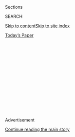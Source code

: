 <div id="app">

<div>

<div>

<div>

<div class="NYTAppHideMasthead css-1q2w90k e1suatyy0">

<div class="section css-ui9rw0 e1suatyy2">

<div class="css-eph4ug er09x8g0">

<div class="css-6n7j50">

</div>

<span class="css-1dv1kvn">Sections</span>

<div class="css-10488qs">

<span class="css-1dv1kvn">SEARCH</span>

</div>

[Skip to content](#site-content)[Skip to site
index](#site-index)

</div>

<div class="css-10698na e1huz5gh0">

</div>

</div>

<div id="masthead-bar-one" class="section hasLinks css-15hmgas e1csuq9d3">

<div class="css-uqyvli e1csuq9d0">

</div>

<div class="css-1uqjmks e1csuq9d1">

</div>

<div class="css-9e9ivx">

[](https://myaccount.nytimes3xbfgragh.onion/auth/login?response_type=cookie&client_id=vi)

</div>

<div class="css-1bvtpon e1csuq9d2">

[Today’s
Paper](https://www.nytimes3xbfgragh.onion/section/todayspaper)

</div>

</div>

</div>

</div>

<div data-aria-hidden="false">

<div id="site-content" data-role="main">

<div>

<div class="css-1aor85t" style="opacity:0.000000001;z-index:-1;visibility:hidden">

<div class="css-1hqnpie">

<div class="css-epjblv">

<span class="css-17xtcya">[Opinion](/section/opinion)</span><span class="css-x15j1o">|</span><span class="css-fwqvlz">Afraid
of Coronavirus? I Know What That Fear Is
Like</span>

</div>

<div class="css-k008qs">

<div class="css-1iwv8en">

<span class="css-18z7m18"></span>

<div>

</div>

</div>

<span class="css-1n6z4y">https://nyti.ms/2wFxdei</span>

<div class="css-1705lsu">

<div class="css-4xjgmj">

<div class="css-4skfbu" data-role="toolbar" data-aria-label="Social Media Share buttons, Save button, and Comments Panel with current comment count" data-testid="share-tools">

  - 
  - 
  - 
  - 
    
    <div class="css-6n7j50">
    
    </div>

  - 
  - 

</div>

</div>

</div>

</div>

</div>

</div>

<div id="NYT_TOP_BANNER_REGION" class="css-13pd83m">

</div>

<div id="top-wrapper" class="css-1sy8kpn">

<div id="top-slug" class="css-l9onyx">

Advertisement

</div>

[Continue reading the main
story](#after-top)

<div class="ad top-wrapper" style="text-align:center;height:100%;display:block;min-height:250px">

<div id="top" class="place-ad" data-position="top" data-size-key="top">

</div>

</div>

<div id="after-top">

</div>

</div>

<div>

<div class="css-v5btjw etb61u70">

<div class="css-v05ibm etb61u71">

[Opinion](/section/opinion)

</div>

</div>

<div id="sponsor-wrapper" class="css-1hyfx7x">

<div id="sponsor-slug" class="css-19vbshk">

Supported by

</div>

[Continue reading the main
story](#after-sponsor)

<div id="sponsor" class="ad sponsor-wrapper" style="text-align:center;height:100%;display:block">

</div>

<div id="after-sponsor">

</div>

</div>

<div class="css-186x18t">

disability

</div>

<div class="css-1vkm6nb ehdk2mb0">

# Afraid of Coronavirus? I Know What That Fear Is Like

</div>

I live with chronic illness. Here is my advice for keeping calm in a
health crisis.

<div class="css-18e8msd">

<div class="css-vp77d3 epjyd6m0">

<div class="css-1baulvz">

By <span class="css-1baulvz last-byline" itemprop="name">Kendall
Ciesemier</span>

<div class="css-8atqhb">

Ms. Ciesemier is the co-host of the health podcast “That That Don’t Kill
Me.”

</div>

</div>

</div>

  - March 10,
    2020

  - 
    
    <div class="css-4xjgmj">
    
    <div class="css-d8bdto" data-role="toolbar" data-aria-label="Social Media Share buttons, Save button, and Comments Panel with current comment count" data-testid="share-tools">
    
      - 
      - 
      - 
      - 
        
        <div class="css-6n7j50">
        
        </div>
    
      - 
      - 
    
    </div>
    
    </div>

</div>

<div class="css-79elbk" data-testid="photoviewer-wrapper">

<div class="css-z3e15g" data-testid="photoviewer-wrapper-hidden">

</div>

<div class="css-1a48zt4 ehw59r15" data-testid="photoviewer-children">

![<span class="css-cnj6d5 e1z0qqy90" itemprop="copyrightHolder"><span class="css-1ly73wi e1tej78p0">Credit...</span><span><span>Hokyoung
Kim</span></span></span>](https://static01.graylady3jvrrxbe.onion/images/2020/03/10/opinion/10disability-ciesemir/10disability-ciesemir-articleLarge.jpg?quality=75&auto=webp&disable=upscale)

</div>

</div>

</div>

<div class="section meteredContent css-1r7ky0e" name="articleBody" itemprop="articleBody">

<div class="css-1fanzo5 StoryBodyCompanionColumn">

<div class="css-53u6y8">

I am standing near the door of the subway car as the train on the
Seventh Avenue line comes to an abrupt stop. As I reach out and grab the
metal pole in the middle of the car to steady myself, I look up and find
that all eyes are on me. They are indignant, it seems, that I grabbed
the pole with my hand after just coughing into the crook of my elbow.

My gaze moves from face to face and it strikes me: I am no longer the
only one on this train worried about getting sick. What stuns me isn’t
their disgust at my cough or their rush to grab their newly purchased
bottles of hand sanitizer, but rather that the coronavirus outbreak
might be the first time they are fearing for their health and,
subsequently, for their life.

I’m only 27 years old, but I have already confronted and dealt with the
limits of my health. Within my peer group this may be rare, but I’m far
from alone. According to the National Health Council, around [133
million Americans live with incurable or chronic
diseases](https://nationalhealthcouncil.org/wp-content/uploads/2019/12/AboutChronicDisease.pdf)
— that’s 40 percent of the public. Our lesson for the corona-concerned
is modeled in our daily actions: we still get out of bed and move
through life even though we often meet new and unpredictable threats to
our health. In many ways, to us, nothing has changed.

*\[Watch Kendall Ciesemier’s* [*Instagram
video*](https://www.instagram.com/p/B9keeraBm_N/) *on coping with the
fear of coronavirus.\]*

I was born with a rare liver disease resulting in the need for two liver
transplants, both when I was 11 years old. As someone who has lived an
entire life with a chronic illness and survived some steep mortality
odds, I have plenty of empathy for what it’s like to question your
safety in the world. It’s the invisible weight I carry with me, always.

</div>

</div>

<div class="css-1fanzo5 StoryBodyCompanionColumn">

<div class="css-53u6y8">

Packing bags was one way my family prepared for the unexpected but
frequent health emergencies after my transplants. We kept our suitcases
packed and lying around the house, just in case we had to get to the
hospital quickly. When I look at what seems like the world’s version of
my very personal journey with health anxiety, I feel acknowledged in a
way that I have not experienced before. Packing bags in case you need to
make an urgent run to the hospital is kind of like stocking up a freezer
full of what my roommate deems her “coronafood.”

But years of living with transplant complications, including a
compromised immune system, have taught me how to live despite this fear,
how to navigate a world rife with potential danger at every turn. Trust
me, in a strange effort to keep healthier people calm, my credibility
and need for vigilance is made clear by news anchors feeding us updates:
If you are currently living without an illness or disability, my risk of
dying from the coronavirus is higher than yours.

My coronavirus advice, I should say, is also my greater life advice.

Years ago, when my doctor told me I might need to be put on the organ
list for a third transplant, I responded by leaving town the next day
for a summer internship in New York. I was not being reckless. I did
this only after scheduling a visit to meet a local doctor who could take
care of me, if the need should arise. In the days of the coronavirus, I
take the subway to and home from work, but I also diligently wash my
hands afterward. Don’t alter your life in dramatic ways, but do make
sure that the risks you take are calculated ones. Be social, but don’t
hang around sick people. Get your haircut, but don’t touch your face. Go
out to dinner, but don’t share food.

Throughout an average day in New York, I share space with hundreds of
other people, all of whom I have no control over. Should a friend come
to my apartment, should I go on a date that ends with a kiss, should I
see Billie Eilish perform when she comes to town, I will lack control
over my exposure to the virus. To respond to this reality, l do what I
normally do: make my calculations and ensure that my risks are minimal,
and then let it be. Because here’s the thing: the life that I’m working
so hard to protect is not really a life at all if it is consumed by
fear.

I’m not saying I’m not afraid or that you shouldn’t be. My fear is my
constant companion, but I can manage it alongside my desire to live a
full life. I can channel this fear into a boldness for the other things
that scare me. Growing up with an uncertain future, I was able to
achieve some of my wildest goals: giving a TED Talk, starting a
nonprofit and creating a summit to empower young women. Befriending my
fear is my superpower, and it turns out, that I’m not alone here either.

</div>

</div>

<div class="css-1fanzo5 StoryBodyCompanionColumn">

<div class="css-53u6y8">

Last week I spoke to some others I know with illnesses that have shaped
or influenced their approaches to life. For Tonya Ingram, who lives with
Lupus, health anxiety has changed her daily decisions: “My kidneys
failing keeps me present because I have no idea what next year will look
like for me,” she said. “Arguments that aren’t worth the stress are
released, the extra fries are ordered, the crush is informed, the story
is told. It makes me question what is worth my energy.”

Matthew Cortland, who lives with Crohn’s disease, channels his fear into
political action. He believes the system is stacked against disabled
people: “I have to remind myself, ‘don’t just panic, do something.’ And
then I fight for change. By organizing with other chronically ill folks
and reaching out to elected officials with our concerns and needs, I
feel better, and hopefully, accomplish a bit of change that makes things
better for everyone.”

For all three of us, when the fear strikes we push it forward, change
its shape, alter its impact. We have it but we don’t let it have us.
Coronavirus panic is natural, but if our fear is going to be there, we
might as well put it to use and make it work for us — for our goals, for
our perspective and for others.

*Disability is a series of essays, art and opinion by and about people
living with disabilities.*

Kendall Ciesemier (@kciesemier) is the co-host of the health podcast
“That That Don’t Kill Me.”

***Now in print:*** *“*[*About Us: Essays From the Disability Series of
The New York Times*](https://www.aboutusbook.com/)*,” edited by Peter
Catapano and Rosemarie Garland-Thomson, published by Liveright.*

*The Times is committed to publishing* [*a diversity of
letters*](https://www.nytimes3xbfgragh.onion/2019/01/31/opinion/letters/letters-to-editor-new-york-times-women.html)
*to the editor. We’d like to hear what you think about this or any of
our articles. Here are some*
[*tips*](https://help.nytimes3xbfgragh.onion/hc/en-us/articles/115014925288-How-to-submit-a-letter-to-the-editor)*.
And here’s our email:*
[*letters@NYTimes.com*](mailto:letters@NYTimes.com)*.*

*Follow The New York Times Opinion section on*
[*Facebook*](https://www.facebookcorewwwi.onion/nytopinion)*,* [*Twitter
(@NYTopinion)*](http://twitter.com/NYTOpinion) *and*
[*Instagram*](https://www.instagram.com/nytopinion/)*.*

</div>

</div>

</div>

<div>

</div>

<div>

</div>

<div>

</div>

<div>

<div id="bottom-wrapper" class="css-1ede5it">

<div id="bottom-slug" class="css-l9onyx">

Advertisement

</div>

[Continue reading the main
story](#after-bottom)

<div id="bottom" class="ad bottom-wrapper" style="text-align:center;height:100%;display:block;min-height:90px">

</div>

<div id="after-bottom">

</div>

</div>

</div>

</div>

</div>

## Site Index

<div>

</div>

## Site Information Navigation

  - [© <span>2020</span> <span>The New York Times
    Company</span>](https://help.nytimes3xbfgragh.onion/hc/en-us/articles/115014792127-Copyright-notice)

<!-- end list -->

  - [NYTCo](https://www.nytco.com/)
  - [Contact
    Us](https://help.nytimes3xbfgragh.onion/hc/en-us/articles/115015385887-Contact-Us)
  - [Work with us](https://www.nytco.com/careers/)
  - [Advertise](https://nytmediakit.com/)
  - [T Brand Studio](http://www.tbrandstudio.com/)
  - [Your Ad
    Choices](https://www.nytimes3xbfgragh.onion/privacy/cookie-policy#how-do-i-manage-trackers)
  - [Privacy](https://www.nytimes3xbfgragh.onion/privacy)
  - [Terms of
    Service](https://help.nytimes3xbfgragh.onion/hc/en-us/articles/115014893428-Terms-of-service)
  - [Terms of
    Sale](https://help.nytimes3xbfgragh.onion/hc/en-us/articles/115014893968-Terms-of-sale)
  - [Site
    Map](https://spiderbites.nytimes3xbfgragh.onion)
  - [Help](https://help.nytimes3xbfgragh.onion/hc/en-us)
  - [Subscriptions](https://www.nytimes3xbfgragh.onion/subscription?campaignId=37WXW)

</div>

</div>

</div>

</div>
